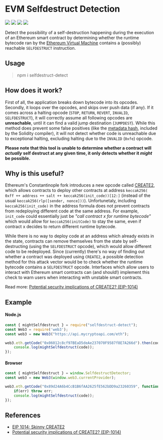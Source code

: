 # EVM Selfdestruct Detection
[![](https://img.shields.io/travis/com/MrLuit/selfdestruct-detect.svg?style=flat-square)](https://travis-ci.com/MrLuit/selfdestruct-detect)
[![](https://img.shields.io/npm/v/selfdestruct-detect.svg?style=flat-square)](https://www.npmjs.com/package/selfdestruct-detect)
[![](https://img.shields.io/david/MrLuit/selfdestruct-detect.svg?style=flat-square)](https://david-dm.org/MrLuit/selfdestruct-detect)
[![](https://img.shields.io/github/license/MrLuit/selfdestruct-detect.svg?style=flat-square)](https://github.com/MrLuit/selfdestruct-detect/blob/master/LICENSE)
    
Detect the possibility of a self-destruction happening during the execution of an Ethereum smart contract by determining whether the runtime bytecode ran by the [Ethereum Virtual Machine](https://medium.com/@jeff.ethereum/optimising-the-ethereum-virtual-machine-58457e61ca15) contains a (possibly) reachable `SELFDESTRUCT` instruction.

## Usage

> npm i selfdestruct-detect

## How does it work?
First of all, the application breaks down bytecode into its opcodes. Secondly, it loops over the opcodes, and skips over push data (if any). If it comes across a halting opcode (`STOP`, `RETURN`, `REVERT`, `INVALID`, `SELFDESTRUCT`), it will correctly assume all following opcodes are **unreachable**, until it can find a valid jump destination (`JUMPDEST`). While this method does prevent some false positives (like the [metadata hash](https://solidity.readthedocs.io/en/latest/metadata.html), included by the Solidity compiler), it will not detect whether code is unreachable due to exceptional halting, excluding halting due to the `INVALID` (`0xfe`) opcode.

**Please note that this tool is unable to determine whether a contract will *actually* self destruct at any given time, it only detects whether it *might* be possible.**

## Why is this useful?
Ethereum's Constantinople fork introduces a new opcode called [CREATE2](https://eips.ethereum.org/EIPS/eip-1014), which allows contracts to deploy other contracts at address `keccak256( 0xff ++ address ++ salt ++ keccak256(init_code))[12:]` (instead of the usual `keccak256(rlp([sender, nonce]))`). Unfortunetaly, including `keccak256(init_code)` in the address formula does not prevent contracts from redeploying different code at the same address. For example, `init_code` could essentially just be *"call contract x for runtime bytecode"* which would allow for `keccak256(initCode)` to stay the same, even if contract x decides to return different runtime bytecode.

While there is no way to deploy code at an address which already exists in the state, contracts can remove themselves from the state by self-destructing (using the `SELFDESTRUCT` opcode), which would allow different code to be redeployed. Since (currently) there's no way of finding out whether a contract was deployed using `CREATE2`, a possible detection method for this attack vector would be to check whether the runtime bytecode contains a `SELFDESTRUCT` opcode. Interfaces which allow users to interact with Ethereum smart contracts can (and should!) implement this check to warn users when interacting with unstable smart contracts.

Read more: [Potential security implications of CREATE2? (EIP-1014)](https://ethereum-magicians.org/t/potential-security-implications-of-create2-eip-1014/2614)

## Example

#### Node.js

```javascript
const { mightSelfdestruct } = require("selfdestruct-detect");
const Web3 = require('web3');
const web3 = new Web3("https://api.mycryptoapi.com/eth");

web3.eth.getCode("0x06012c8cf97BEaD5deAe237070F9587f8E7A266d").then(code => {
    console.log(mightSelfdestruct(code));
});
```

#### Browser
```javascript
const { mightSelfdestruct } = window.SelfdestructDetector;
const web3 = new Web3(window.web3.currentProvider);

web3.eth.getCode("0x89d24A6b4CcB1B6fAA2625fE562bDD9a23260359", function(err, code) {
    if(err) throw err;
    console.log(mightSelfdestruct(code));
});
```

## References
- [EIP 1014: Skinny CREATE2](https://eips.ethereum.org/EIPS/eip-1014)
- [Potential security implications of CREATE2? (EIP-1014)](https://ethereum-magicians.org/t/potential-security-implications-of-create2-eip-1014/2614)